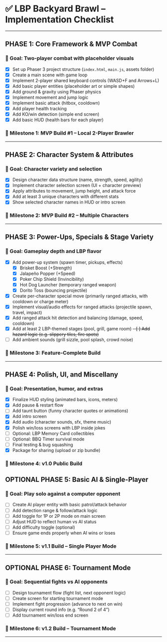 
# ✅ LBP Backyard Brawl – Implementation Checklist

---

## **PHASE 1: Core Framework & MVP Combat**
### 🎯 Goal: Two-player combat with placeholder visuals

- [X] Set up Phaser 3 project structure (`index.html`, `main.js`, assets folder)
- [X] Create a main scene with game loop
- [X] Implement 2-player shared keyboard controls (WASD+F and Arrows+L)
- [X] Add basic player entities (placeholder art or simple shapes)
- [X] Add ground & gravity using Phaser physics
- [X] Implement movement and jump logic
- [X] Implement basic attack (hitbox, cooldown)
- [X] Add player health tracking
- [X] Add KO/win detection (simple end screen)
- [X] Add basic HUD (health bars for each player)

### 🏁 Milestone 1: MVP Build #1 – Local 2-Player Brawler

---

## **PHASE 2: Character System & Attributes**
### 🎯 Goal: Character variety and selection

- [X] Design character data structure (name, strength, speed, agility)
- [X] Implement character selection screen (UI + character preview)
- [X] Apply attributes to movement, jump height, and attack force
- [X] Add at least 3 unique characters with different stats
- [X] Show selected character names in HUD or intro screen

### 🏁 Milestone 2: MVP Build #2 – Multiple Characters

---

## **PHASE 3: Power-Ups, Specials & Stage Variety**
### 🎯 Goal: Gameplay depth and LBP flavor

- [X] Add power-up system (spawn timer, pickups, effects)
    - [X] Brisket Boost (+Strength)
    - [X] Jalapeño Popper (+Speed)
    - [X] Poker Chip Shield (Invincibility)
    - [X] Hot Dog Launcher (temporary ranged weapon)
    - [X] Dorito Toss (bouncing projectile)
- [X] Create per-character special move (primarily ranged attacks, with cooldown or charge meter)
- [X] Implement visual/audio effects for ranged attacks (projectile spawn, travel, impact)
- [X] Add ranged attack hit detection and balancing (damage, speed, cooldown)
- [X] Add at least 2 LBP-themed stages (pool, grill, game room)
~~- [ ] Add hazard logic (e.g. slippery tiles, fire spots)~~
- [ ] Add ambient sounds (grill sizzle, pool splash, crowd noise)

### 🏁 Milestone 3: Feature-Complete Build

---

## **PHASE 4: Polish, UI, and Miscellany**
### 🎯 Goal: Presentation, humor, and extras

- [X] Finalize HUD styling (animated bars, icons, meters)
- [X] Add pause & restart flow
- [ ] Add taunt button (funny character quotes or animations)
- [X] Add intro screen
- [X] Add audio (character sounds, sfx, theme music)
- [X] Polish win/loss screens with LBP inside jokes
- [ ] Optional: LBP Memory Card collectibles
- [ ] Optional: BBQ Timer survival mode
- [ ] Final testing & bug squashing
- [X] Package for sharing (upload or zip bundle)

### 🏁 Milestone 4: v1.0 Public Build


## **OPTIONAL PHASE 5: Basic AI & Single-Player**

### 🎯 Goal: Play solo against a computer opponent

- [ ] Create AI player entity with basic patrol/attack behavior
- [ ] Add detection range & follow/attack logic
- [ ] Add toggle for 1P or 2P mode on main screen
- [ ] Adjust HUD to reflect human vs AI status
- [ ] Add difficulty toggle (optional)
- [ ] Ensure game ends properly when AI wins or loses

### 🏁 Milestone 5: v1.1 Build – Single Player Mode

---

## **OPTIONAL PHASE 6: Tournament Mode**
### 🎯 Goal: Sequential fights vs AI opponents

- [ ] Design tournament flow (fight list, next opponent logic)
- [ ] Create screen for starting tournament mode
- [ ] Implement fight progression (advance to next on win)
- [ ] Display current round info (e.g. “Round 2 of 4”)
- [ ] Add tournament win/loss end screen

### 🏁 Milestone 6: v1.2 Build – Tournament Mode

---